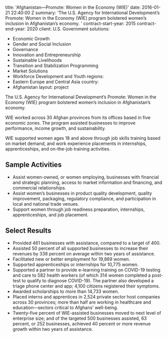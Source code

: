 
title: 'Afghanistan—Promote: Women in the Economy (WIE)'
date: 2016-01-21 22:40:00 Z
summary: 'The U.S. Agency for International Development’s Promote: Women in the Economy
  (WIE) program bolstered women’s inclusion in Afghanistan’s economy. '
contract-start-year: 2015
contract-end-year: 2020
client: U.S. Government
solutions:
- Economic Growth
- Gender and Social Inclusion
- Governance
- Innovation and Entrepreneurship
- Sustainable Livelihoods
- Transition and Stabilization Programming
- Market Solutions
- Workforce Development and Youth
regions:
- Eastern Europe and Central Asia
country:
- Afghanistan
layout: project


The U.S. Agency for International Development’s Promote: Women in the Economy (WIE) program bolstered women’s inclusion in Afghanistan’s economy.

WIE worked across 30 Afghan provinces from its offices based in five economic zones. The program assisted businesses to improve performance, income growth, and sustainability.

WIE supported women ages 18 and above through job skills training based on market demand, and work experience placements in internships, apprenticeships, and on-the-job training activities.

## Sample Activities

* Assist women-owned, or women employing, businesses with financial and strategic planning, access to market information and financing, and commercial relationships.
* Assist women’s businesses in product quality development, quality improvement, packaging, regulatory compliance, and participation in local and national trade venues.
* Support women through job readiness preparation, internships, apprenticeships, and job placement.

## Select Results

* Provided 461 businesses with assistance, compared to a target of 400.
* Assisted 50 percent of all supported businesses to increase their revenues by 338 percent on average within two years of assistance.
* Facilitated new or better employment for 19,869 women.
* Supported apprenticeships or internships for 10,775 women.
* Supported a partner to provide e-learning training on COVID-19 testing and care to 582 health workers (of which 314 women completed a post-test to qualify to diagnose COVID-19). The partner also developed a triage phone center and app; 4,100 citizens registered their symptoms.
* Awarded scholarships to more than 14,733 women.
* Placed interns and apprentices in 2,524 private sector host companies across 30 provinces; more than half are working in healthcare and education—sectors critical to Afghans’ well-being.
* Twenty-five percent of WIE-assisted businesses moved to next level of enterprise size; and of the targeted 500 businesses assisted, 63 percent, or 252 businesses, achieved 40 percent or more revenue growth within two years of assistance.
